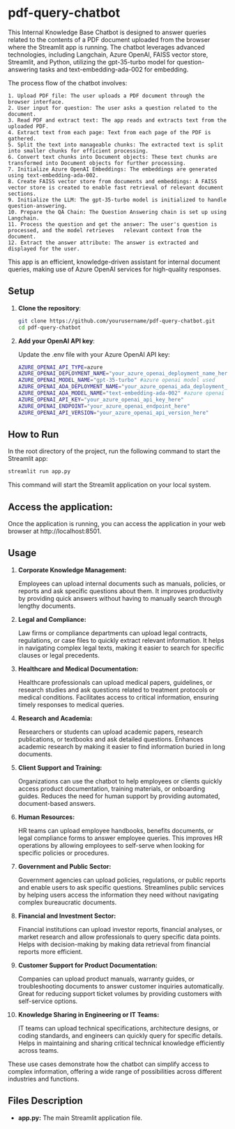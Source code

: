 # pdf-query-chatbot

This Internal Knowledge Base Chatbot is designed to answer queries related to the contents of a PDF document uploaded from the browser where the Streamlit app is running. The chatbot leverages advanced technologies, including Langchain, Azure OpenAI, FAISS vector store, Streamlit, and Python, utilizing the gpt-35-turbo model for question-answering tasks and text-embedding-ada-002 for embedding.

The process flow of the chatbot involves:

    1. Upload PDF file: The user uploads a PDF document through the browser interface.
    2. User input for question: The user asks a question related to the document.
    3. Read PDF and extract text: The app reads and extracts text from the uploaded PDF.
    4. Extract text from each page: Text from each page of the PDF is gathered.
    5. Split the text into manageable chunks: The extracted text is split into smaller chunks for efficient processing.
    6. Convert text chunks into Document objects: These text chunks are transformed into Document objects for further processing.
    7. Initialize Azure OpenAI Embeddings: The embeddings are generated using text-embedding-ada-002.
    8. Create FAISS vector store from documents and embeddings: A FAISS vector store is created to enable fast retrieval of relevant document sections.
    9. Initialize the LLM: The gpt-35-turbo model is initialized to handle question-answering.
    10. Prepare the QA Chain: The Question Answering chain is set up using Langchain.
    11. Process the question and get the answer: The user's question is processed, and the model retrieves   relevant context from the document.
    12. Extract the answer attribute: The answer is extracted and displayed for the user.

This app is an efficient, knowledge-driven assistant for internal document queries, making use of Azure OpenAI services for high-quality responses.

## Setup

1. **Clone the repository**:

   ```bash
   git clone https://github.com/yourusername/pdf-query-chatbot.git
   cd pdf-query-chatbot
   ```
   
2. **Add your OpenAI API key**:

   Update the .env file with your Azure OpenAI API key:
   ```bash
   AZURE_OPENAI_API_TYPE=azure
   AZURE_OPENAI_DEPLOYMENT_NAME="your_azure_openai_deployment_name_here"
   AZURE_OPENAI_MODEL_NAME="gpt-35-turbo" #azure openai model used
   AZURE_OPENAI_ADA_DEPLOYMENT_NAME="your_azure_openai_ada_deployment_name_here"
   AZURE_OPENAI_ADA_MODEL_NAME="text-embedding-ada-002" #azure openai embedding model used
   AZURE_OPENAI_API_KEY="your_azure_openai_api_key_here"
   AZURE_OPENAI_ENDPOINT="your_azure_openai_endpoint_here"
   AZURE_OPENAI_API_VERSION="your_azure_openai_api_version_here"
   ```
## How to Run

In the root directory of the project, run the following command to start the Streamlit app:

   ```bash
   streamlit run app.py
   ```

This command will start the Streamlit application on your local system.


## Access the application:

Once the application is running, you can access the application in your web browser at http://localhost:8501.

##  Usage

1. **Corporate Knowledge Management:**

    Employees can upload internal documents such as manuals, policies, or reports and ask specific questions about them.
    It improves productivity by providing quick answers without having to manually search through lengthy documents.

2. **Legal and Compliance:**

    Law firms or compliance departments can upload legal contracts, regulations, or case files to quickly extract relevant information.
    It helps in navigating complex legal texts, making it easier to search for specific clauses or legal precedents.

3. **Healthcare and Medical Documentation:**

    Healthcare professionals can upload medical papers, guidelines, or research studies and ask questions related to treatment protocols or medical conditions.
    Facilitates access to critical information, ensuring timely responses to medical queries.

4. **Research and Academia:**

    Researchers or students can upload academic papers, research publications, or textbooks and ask detailed questions.
    Enhances academic research by making it easier to find information buried in long documents.

5. **Client Support and Training:**

    Organizations can use the chatbot to help employees or clients quickly access product documentation, training materials, or onboarding guides.
    Reduces the need for human support by providing automated, document-based answers.

6. **Human Resources:**

    HR teams can upload employee handbooks, benefits documents, or legal compliance forms to answer employee queries.
    This improves HR operations by allowing employees to self-serve when looking for specific policies or procedures.

7. **Government and Public Sector:**

    Government agencies can upload policies, regulations, or public reports and enable users to ask specific questions.
    Streamlines public services by helping users access the information they need without navigating complex bureaucratic documents.

8. **Financial and Investment Sector:**

    Financial institutions can upload investor reports, financial analyses, or market research and allow professionals to query specific data points.
    Helps with decision-making by making data retrieval from financial reports more efficient.

9. **Customer Support for Product Documentation:**

    Companies can upload product manuals, warranty guides, or troubleshooting documents to answer customer inquiries automatically.
    Great for reducing support ticket volumes by providing customers with self-service options.

10. **Knowledge Sharing in Engineering or IT Teams:**

    IT teams can upload technical specifications, architecture designs, or coding standards, and engineers can quickly query for specific details.
    Helps in maintaining and sharing critical technical knowledge efficiently across teams.

These use cases demonstrate how the chatbot can simplify access to complex information, offering a wide range of possibilities across different industries and functions.

## Files Description
- **app.py:** The main Streamlit application file.